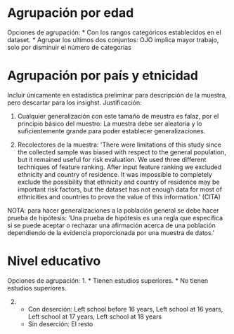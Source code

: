 <h1>Agrupación por edad</h1>

Opciones de agrupación:
    * Con los rangos categóricos establecidos en el dataset. 
    * Agrupar los ultimos dos conjuntos: OJO implica mayor trabajo, solo por disminuir el número de categorías

<h1> Agrupación por país y etnicidad</h1>

Incluir únicamente en estadística preliminar para descripción de la muestra, pero descartar para los insighst. Justificación:

1. Cualquier generalización con este tamaño de meustra es falaz, por el principio básico del muestro: La muestra debe ser aleatoria y lo suficientemente grande para poder establecer generalizaciones. 

2. Recolectores de la muestra: 'There were limitations of this study since the collected sample was biased
with respect to the general population, but it remained useful for risk evaluation.
We used three different techniques of feature ranking. After input feature ranking
we excluded ethnicity and country of residence. It was impossible to completely
exclude the possibility that ethnicity and country of residence may be important risk
factors, but the dataset has not enough data for most of ethnicities and countries to
prove the value of this information.' (CITA)

NOTA: para hacer generalizaciones a la población general se debe hacer prueba de hipótesis: 
'Una prueba de hipótesis es una regla que especifica si se puede aceptar o rechazar una afirmación acerca de una población dependiendo de la evidencia proporcionada por una muestra de datos.'

<h1> Nivel educativo</h1>

Opciones de agrupación:
1. 
    * Tienen estudios superiores.
    * No tienen estudios superiores.

2. 
    * Con deserción: Left school before 16 years, Left school at 16 years, Left school at 17 years, Left school at 18 years 
    * Sin deserción: El resto



